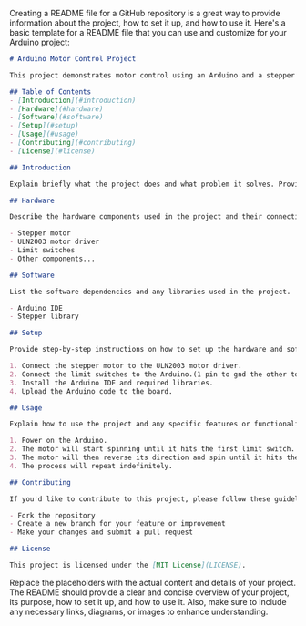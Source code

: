 Creating a README file for a GitHub repository is a great way to provide information about the project, how to set it up, and how to use it. Here's a basic template for a README file that you can use and customize for your Arduino project:

```markdown
# Arduino Motor Control Project

This project demonstrates motor control using an Arduino and a stepper motor.the motor start spinning untill it hit the limit switch and after hitting the limit switch It will just reverse it direction until it hits the other limit switch, unlimited times ( in loop ).

## Table of Contents
- [Introduction](#introduction)
- [Hardware](#hardware)
- [Software](#software)
- [Setup](#setup)
- [Usage](#usage)
- [Contributing](#contributing)
- [License](#license)

## Introduction

Explain briefly what the project does and what problem it solves. Provide any context or background information necessary to understand the purpose of the project.

## Hardware

Describe the hardware components used in the project and their connections. Include a schematic or diagram if possible.

- Stepper motor
- ULN2003 motor driver
- Limit switches
- Other components...

## Software

List the software dependencies and any libraries used in the project.

- Arduino IDE
- Stepper library

## Setup

Provide step-by-step instructions on how to set up the hardware and software to run the project.

1. Connect the stepper motor to the ULN2003 motor driver.
2. Connect the limit switches to the Arduino.(1 pin to gnd the other to the arduino pin 2 and also 3 for the second)
3. Install the Arduino IDE and required libraries.
4. Upload the Arduino code to the board.

## Usage

Explain how to use the project and any specific features or functionalities it offers.

1. Power on the Arduino.
2. The motor will start spinning until it hits the first limit switch.
3. The motor will then reverse its direction and spin until it hits the second limit switch.
4. The process will repeat indefinitely.

## Contributing

If you'd like to contribute to this project, please follow these guidelines:

- Fork the repository
- Create a new branch for your feature or improvement
- Make your changes and submit a pull request

## License

This project is licensed under the [MIT License](LICENSE).
```

Replace the placeholders with the actual content and details of your project. The README should provide a clear and concise overview of your project, its purpose, how to set it up, and how to use it. Also, make sure to include any necessary links, diagrams, or images to enhance understanding.